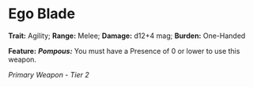 # Ego Blade

**Trait:** Agility; **Range:** Melee; **Damage:** d12+4 mag; **Burden:** One-Handed

**Feature:** ***Pompous:*** You must have a Presence of 0 or lower to use this weapon.

*Primary Weapon - Tier 2*
